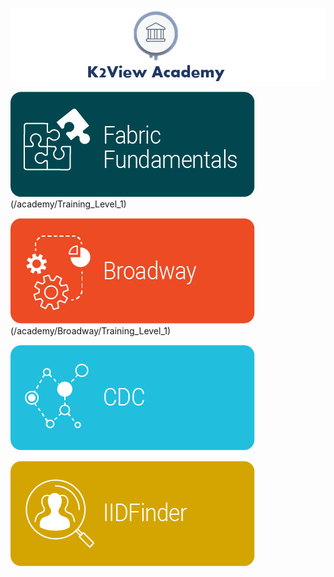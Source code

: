 ![image](/academy/images/academy_header.PNG)

![Fabric Training](/academy/images/asset20.png)(/academy/Training_Level_1)

![Broadway Training](/academy/images/asset21.png)(/academy/Broadway/Training_Level_1)

![CDC Training (coming soon)](/academy/images/asset22.png)

![iID Finder Training (coming soon)](/academy/images/asset23.png)
